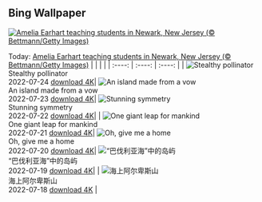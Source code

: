 ## Bing Wallpaper
[![Amelia Earhart teaching students in Newark, New Jersey (© Bettmann/Getty Images)](https://cn.bing.com/th?id=OHR.AmeliaEarhart_EN-US4396076505_UHD.jpg&w=1000)](https://cn.bing.com/th?id=OHR.AmeliaEarhart_EN-US4396076505_UHD.jpg&pid=hp&w=3840&h=2160&rs=1&c=4)

Today: [Amelia Earhart teaching students in Newark, New Jersey (© Bettmann/Getty Images)](https://cn.bing.com/th?id=OHR.AmeliaEarhart_EN-US4396076505_UHD.jpg&pid=hp&w=3840&h=2160&rs=1&c=4)
  |      |      |      |
| :----: | :----: | :----: |
| ![Stealthy pollinator](https://cn.bing.com/th?id=OHR.FoxgloveHawkmoth_EN-US4340017481_UHD.jpg&pid=hp&w=384&h=216&rs=1&c=4) <br/> Stealthy pollinator <br/> 2022-07-24  [download 4K](https://cn.bing.com/th?id=OHR.FoxgloveHawkmoth_EN-US4340017481_UHD.jpg&pid=hp&w=3840&h=2160&rs=1&c=4)| ![An island made from a vow](https://cn.bing.com/th?id=OHR.SGIMontenegro_EN-US4280095085_UHD.jpg&pid=hp&w=384&h=216&rs=1&c=4) <br/> An island made from a vow <br/> 2022-07-23  [download 4K](https://cn.bing.com/th?id=OHR.SGIMontenegro_EN-US4280095085_UHD.jpg&pid=hp&w=3840&h=2160&rs=1&c=4)| ![Stunning symmetry](https://cn.bing.com/th?id=OHR.AbbeyGardens_EN-US3622669026_UHD.jpg&pid=hp&w=384&h=216&rs=1&c=4) <br/> Stunning symmetry <br/> 2022-07-22  [download 4K](https://cn.bing.com/th?id=OHR.AbbeyGardens_EN-US3622669026_UHD.jpg&pid=hp&w=3840&h=2160&rs=1&c=4)|
| ![One giant leap for mankind](https://cn.bing.com/th?id=OHR.MoonPhases_EN-US3514261526_UHD.jpg&pid=hp&w=384&h=216&rs=1&c=4) <br/> One giant leap for mankind <br/> 2022-07-21  [download 4K](https://cn.bing.com/th?id=OHR.MoonPhases_EN-US3514261526_UHD.jpg&pid=hp&w=3840&h=2160&rs=1&c=4)| ![Oh, give me a home](https://cn.bing.com/th?id=OHR.YellowstoneBison_EN-US2891320959_UHD.jpg&pid=hp&w=384&h=216&rs=1&c=4) <br/> Oh, give me a home <br/> 2022-07-20  [download 4K](https://cn.bing.com/th?id=OHR.YellowstoneBison_EN-US2891320959_UHD.jpg&pid=hp&w=3840&h=2160&rs=1&c=4)| ![“巴伐利亚海”中的岛屿](https://cn.bing.com/th?id=OHR.FraueninselChiemsee_ZH-CN3541482552_UHD.jpg&pid=hp&w=384&h=216&rs=1&c=4) <br/> “巴伐利亚海”中的岛屿 <br/> 2022-07-19  [download 4K](https://cn.bing.com/th?id=OHR.FraueninselChiemsee_ZH-CN3541482552_UHD.jpg&pid=hp&w=3840&h=2160&rs=1&c=4)|
| ![海上阿尔卑斯山](https://cn.bing.com/th?id=OHR.OmijimaIsland_ZH-CN3328515301_UHD.jpg&pid=hp&w=384&h=216&rs=1&c=4) <br/> 海上阿尔卑斯山 <br/> 2022-07-18  [download 4K](https://cn.bing.com/th?id=OHR.OmijimaIsland_ZH-CN3328515301_UHD.jpg&pid=hp&w=3840&h=2160&rs=1&c=4) |